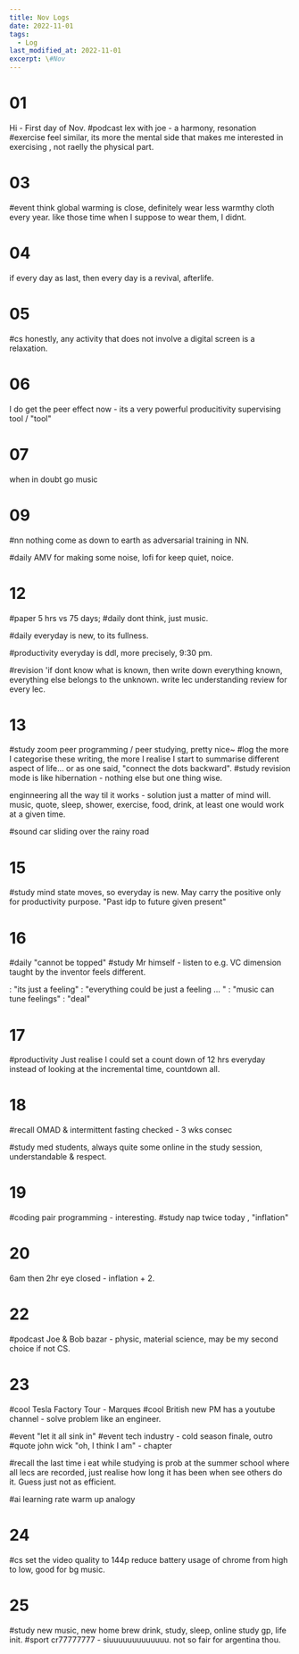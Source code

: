 ```yaml
---
title: Nov Logs
date: 2022-11-01
tags:
  - Log
last_modified_at: 2022-11-01
excerpt: \#Nov 
---
```


# 01

Hi - First day of Nov.
\#podcast lex with joe - a harmony, resonation
\#exercise feel similar, its more the mental side that makes me interested in exercising , not raelly the physical part.



# 03

\#event think global warming is close, definitely wear less warmthy cloth every year. like those time when I suppose to wear them, I didnt.

# 04

if every day as last, then every day is a revival, afterlife.

# 05

\#cs honestly, any activity that does not involve a digital screen is a relaxation.

# 06 

I do get the peer effect now - its a very powerful producitivity supervising tool / "tool"

# 07

when in doubt go music

# 09 

\#nn nothing come as down to earth as adversarial training in NN.

\#daily AMV for making some noise, lofi for keep quiet, noice.

# 12 

\#paper 5 hrs vs 75 days; 
\#daily dont think, just music.  

\#daily everyday is new, to its fullness.  

\#productivity everyday is ddl, more precisely, 9:30 pm.  

\#revision 'if dont know what is known, then write down everything known, everything else belongs to the unknown.
write lec understanding review for every lec.

# 13 
\#study zoom peer programming / peer studying, pretty nice~
\#log the more I categorise these writing, the more  I realise I start to summarise different aspect of life... or as one said, "connect the dots backward".
\#study revision mode is like hibernation - nothing else but one thing wise.

enginneering all the way til it works - solution just a matter of mind will.
music, quote, sleep, shower, exercise, food, drink, at least one would work at a given time.  
  
\#sound car sliding over the rainy road 

# 15

\#study mind state moves, so everyday is new. May carry the positive only for productivity purpose. "Past idp to future given present"

# 16

\#daily "cannot be topped"
\#study Mr himself - listen to e.g. VC dimension taught by the inventor feels different.


: "its just a feeling"
: "everything could be just a feeling ... "
: "music can tune feelings"
: "deal"

# 17

\#productivity Just realise I could set a count
down of 12 hrs everyday instead of looking at the incremental time, countdown all.

# 18

\#recall
OMAD & intermittent fasting checked - 3 wks consec

\#study med students, always quite some online in the study session, understandable & respect.

# 19

\#coding pair programming - interesting.
\#study nap twice today , "inflation"

# 20

6am then 2hr eye closed - inflation + 2.

# 22

\#podcast Joe & Bob bazar - physic, material science, may be my second choice if not CS.

# 23


\#cool Tesla Factory Tour - Marques
\#cool British new PM has a youtube channel - solve problem like an engineer.

\#event "let it all sink in"
\#event tech industry - cold season finale, outro
\#quote john wick "oh, I think I am" - chapter 

\#recall the last time i eat while studying is prob at the summer school where all lecs are recorded, just realise how long it has been when see others do it. Guess just not as efficient.

\#ai learning rate warm up analogy

# 24

\#cs set the video quality to 144p reduce battery usage of chrome from high to low, good for bg music.

# 25 
\#study new music, new home brew drink, study, sleep, online study gp, life init.
\#sport cr77777777 - siuuuuuuuuuuuuu. not so fair for argentina thou.
